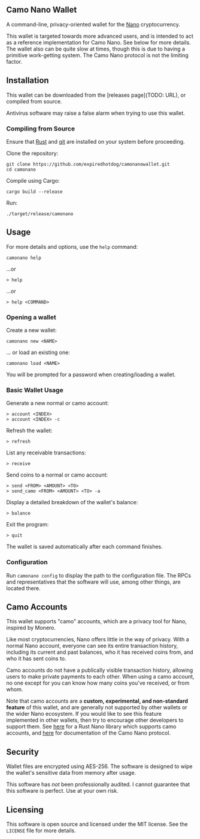 ## Camo Nano Wallet

A command-line, privacy-oriented wallet for the [Nano](https://nano.org/) cryptocurrency.

This wallet is targeted towards more advanced users, and is intended to act as a reference implementation for Camo Nano. See below for more details. The wallet also can be quite slow at times, though this is due to having a primitive work-getting system. The Camo Nano protocol is not the limiting factor.

## Installation

This wallet can be downloaded from the [releases page](TODO: URL), or compiled from source.

Antivirus software may raise a false alarm when trying to use this wallet.

### Compiling from Source

Ensure that [Rust](https://www.rust-lang.org/tools/install) and [git](https://github.com/git-guides/install-git) are installed on your system before proceeding.

Clone the repository:
```
git clone https://github.com/expiredhotdog/camonanowallet.git
cd camonano
```

Compile using Cargo:
```
cargo build --release
```

Run:
```
./target/release/camonano
```

## Usage

For more details and options, use the `help` command:

```
camonano help
```
...or
```
> help
```
...or
```
> help <COMMAND>
```

### Opening a wallet

Create a new wallet:
```
camonano new <NAME>
```

... or load an existing one:
```
camonano load <NAME>
```

You will be prompted for a password when creating/loading a wallet.

### Basic Wallet Usage

Generate a new normal or camo account:
```
> account <INDEX>
> account <INDEX> -c
```

Refresh the wallet:
```
> refresh
```

List any receivable transactions:
```
> receive
```

Send coins to a normal or camo account:
```
> send <FROM> <AMOUNT> <TO>
> send_camo <FROM> <AMOUNT> <TO> -a
```

Display a detailed breakdown of the wallet's balance:
```
> balance
```

Exit the program:
```
> quit
```

The wallet is saved automatically after each command finishes.

### Configuration

Run `camonano config` to display the path to the configuration file. The RPCs and representatives that the software will use, among other things, are located there.

## Camo Accounts

This wallet supports "camo" accounts, which are a privacy tool for Nano, inspired by Monero.

Like most cryptocurrencies, Nano offers little in the way of privacy. With a normal Nano account, everyone can see its entire transaction history, including its current and past balances, who it has received coins from, and who it has sent coins to.

Camo accounts do not have a publically visible transaction history, allowing users to make private payments to each other. When using a camo account, no one except for you can know how many coins you've received, or from whom.

Note that camo accounts are a **custom, experimental, and non-standard feature** of this wallet, and are generally not supported by other wallets or the wider Nano ecosystem. If you would like to see this feature implemented in other wallets, then try to encourage other developers to support them. See [here](https://crates.io/crates/nanopyrs) for a Rust Nano library which supports camo accounts, and [here](https://github.com/expiredhotdog/nanopyrs/blob/main/CAMO-PROTOCOL.md) for documentation of the Camo Nano protocol.

## Security

Wallet files are encrypted using AES-256. The software is designed to wipe the wallet's sensitive data from memory after usage.

This software has *not* been professionally audited. I cannot guarantee that this software is perfect. Use at your own risk.

## Licensing

This software is open source and licensed under the MIT license. See the `LICENSE` file for more details.